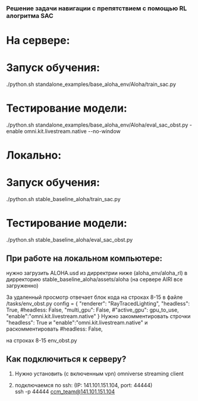 ### Решение задачи навигации с препятствием с помощью RL алогритма SAC 
# На сервере:
# Запуск обучения:
./python.sh standalone_examples/base_aloha_env/Aloha/train_sac.py 
# Тестирование модели:
./python.sh standalone_examples/base_aloha_env/Aloha/eval_sac_obst.py -enable omni.kit.livestream.native --no-window

# Локально:
# Запуск обучения:
./python.sh stable_baseline_aloha/train_sac.py 
# Тестирование модели:
./python.sh stable_baseline_aloha/eval_sac_obst.py

## При работе на локальном компьютере:
нужно загрузить ALOHA.usd из дирректрии ниже (aloha_env/aloha_rl) в дирректорию stable_baseline_aloha/assets/aloha (на сервере AIRI все загруженно)

За удаленный просмотр отвечает блок кода на строках 8-15 в файле /tasks/env_obst.py 
config = {
    "renderer": "RayTracedLighting",
    "headless": True,
    #headless: False,
    "multi_gpu": False, 
    #"active_gpu": gpu_to_use,
    "enable":"omni.kit.livestream.native"
}
Нужно закомментировать строчки "headless": True и "enable":"omni.kit.livestream.native" и раскомментировать #headless: False,

на строках 8-15 env_obst.py 

## Как подключиться к серверу?
1) Нужно установить (с включенным vpn)  omniverse streaming client

2) подключаемся по ssh: (IP: 141.101.151.104, port: 44444)    
    ssh -p 44444 ccm_team@141.101.151.104
